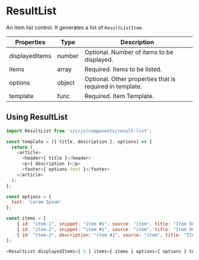 # ResultList

An item list control. It generates a list of `ResultListItem`.

  Properties  |  Type  | Description
--------------|--------|------------
displayedItems| number | Optional. Number of items to be displayed.
items         | array  | Required. Items to be listed.
options       | object | Optional. Other properties that is required in template.
template      | func   | Required. Item Template.


## Using ResultList

```js
import ResultList from 'src/js/components/result-list';

const template = ({ title, description }, options) => {
  return (
    <article>
      <header>{ title }</header>
      <p>{ description }</p>
      <footer>{ options.text }</footer>
    </article>
  );
};

const options = {
  text: 'Lorem Ipsum'
};

const items = [
    { id: "item-1", snippet: "item #1", source: "item", title: "Item One", url: "http://www.example.com" },
    { id: "item-2", snippet: "item #1", source: "item", title: "Item One", url: "http://www.example.com" },
    { id: "item-3", description: "item #1", source: "item", title: "Item One", link: "http://www.example.com" }
];

<ResultList displayedItems={ 5 } items={ items } options={ options } template={ template } />
```
